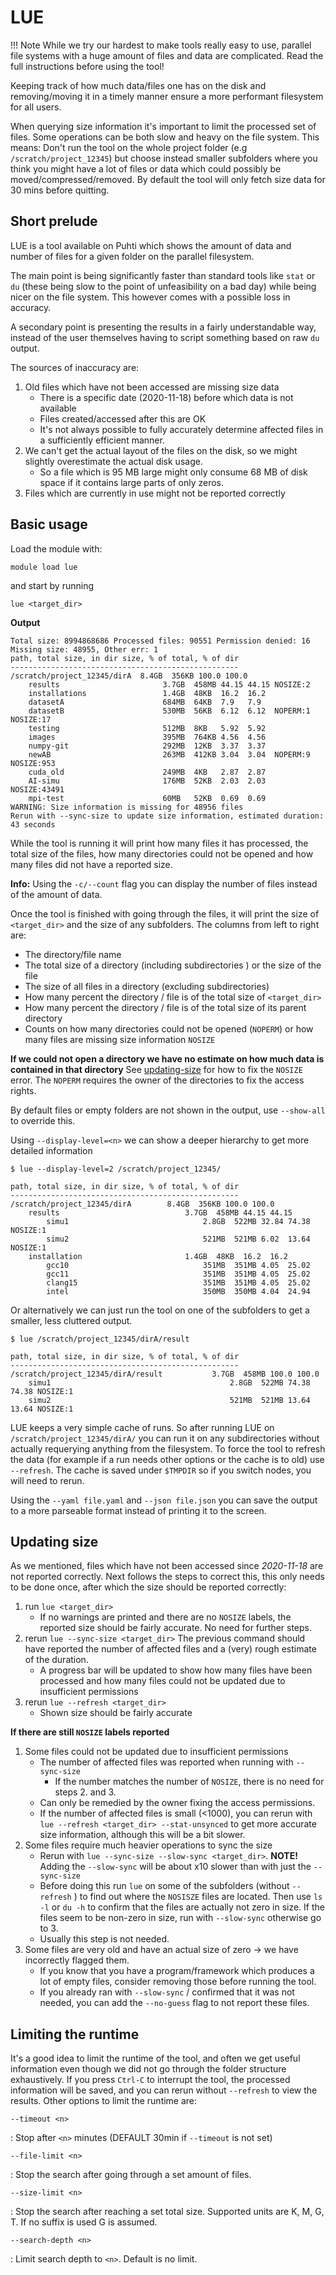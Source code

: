 # LUE

!!! Note
    While we try our hardest to make tools really easy to use, parallel file systems with a huge amount of files and data are complicated. Read the full instructions before using the tool!

Keeping track of how much data/files one has on the disk and removing/moving it in a timely manner ensure a more performant filesystem for all users.

When querying size information it's important to limit the processed set of files. 
Some operations can be both slow and heavy on the file system. This means:
Don't run the tool on the whole project folder (e.g `/scratch/project_12345`) but choose instead 
smaller subfolders where you think you might have a lot of files or data which could possibly
be moved/compressed/removed. By default the tool will only fetch size data for 30 mins before quitting.

## Short prelude

LUE is a tool available on Puhti which shows the amount of data and number of files
for a given folder on the parallel filesystem.

The main point is being significantly faster than standard tools like
`stat` or `du` (these being slow to the point of unfeasibility on a
bad day) while being nicer on the file system. This however comes with
a possible loss in accuracy.

A secondary point is presenting the results in a fairly understandable way,
instead of the user themselves having to script something based on raw `du` output.

The sources of inaccuracy are:

1. Old files which have not been accessed are missing size data
	- There is a specific date (2020-11-18) before which data is not available
	- Files created/accessed after this are OK
    - It's not always possible to fully accurately determine affected files in a sufficiently efficient manner.
2. We can't get the actual layout of the files on the disk, so we might slightly overestimate the actual disk usage.
	- So a file which is 95 MB large might only consume 68 MB of disk space if it contains large parts of only zeros.
3. Files which are currently in use might not be reported correctly


## Basic usage

Load the module with:

```
module load lue
```

and start by running 

```
lue <target_dir>
```

**Output**
```
Total size: 8994868686 Processed files: 90551 Permission denied: 16 Missing size: 48955, Other err: 1
path, total size, in dir size, % of total, % of dir
---------------------------------------------------
/scratch/project_12345/dirA  8.4GB  356KB 100.0 100.0
    results                       3.7GB  458MB 44.15 44.15 NOSIZE:2
    installations                 1.4GB  48KB  16.2  16.2 
    datasetA                      684MB  64KB  7.9   7.9
    datasetB                      530MB  56KB  6.12  6.12  NOPERM:1 NOSIZE:17
    testing                       512MB  8KB   5.92  5.92 
    images                        395MB  764KB 4.56  4.56 
    numpy-git                     292MB  12KB  3.37  3.37 
    newAB                         263MB  412KB 3.04  3.04  NOPERM:9 NOSIZE:953
    cuda_old                      249MB  4KB   2.87  2.87 
    AI-simu                       176MB  52KB  2.03  2.03  NOSIZE:43491
    mpi-test                      60MB   52KB  0.69  0.69 
WARNING: Size information is missing for 48956 files
Rerun with --sync-size to update size information, estimated duration: 43 seconds
```

While the tool is running it will print how many files it has processed, the total size of the files,
how many directories could not be opened and how many files did not have a reported size.

**Info:** Using the `-c/--count` flag you can display the number of files instead of the amount of data.

Once the tool is finished with going through the files, it will print the size of `<target_dir>`
and the size of any subfolders. The columns from left to right are:

- The directory/file name
- The total size of a directory (including subdirectories ) or the size of the file
- The size of all files in a directory (excluding subdirectories)
- How many percent the directory / file is of the total size of `<target_dir>`
- How many percent the directory / file is of the total size of its parent directory
- Counts on how many directories could not be opened  (`NOPERM`) or how many files are missing size information `NOSIZE`

**If we could not open a directory we have no estimate on how much data is contained in that directory**
See [updating-size](#updating-size) for how to fix the `NOSIZE` error. The `NOPERM` requires the owner of
the directories to fix the access rights.
 
By default files or empty folders are not shown in the output, use `--show-all` to override this.
 
Using `--display-level=<n>` we can show a deeper hierarchy to get more detailed information

```
$ lue --display-level=2 /scratch/project_12345/

path, total size, in dir size, % of total, % of dir
---------------------------------------------------
/scratch/project_12345/dirA        8.4GB  356KB 100.0 100.0
    results                            3.7GB  458MB 44.15 44.15
        simu1                              2.8GB  522MB 32.84 74.38 NOSIZE:1
        simu2                        	   521MB  521MB 6.02  13.64 NOSIZE:1
    installation                       1.4GB  48KB  16.2  16.2 
        gcc10                		       351MB  351MB 4.05  25.02
        gcc11                              351MB  351MB 4.05  25.02
        clang15                            351MB  351MB 4.05  25.02
        intel                              350MB  350MB 4.04  24.94
```

Or alternatively we can just run the tool on one of the subfolders to get a smaller, less cluttered output.
```
$ lue /scratch/project_12345/dirA/result

path, total size, in dir size, % of total, % of dir
---------------------------------------------------
/scratch/project_12345/dirA/result           3.7GB  458MB 100.0 100.0
    simu1                                        2.8GB  522MB 74.38 74.38 NOSIZE:1
    simu2                                        521MB  521MB 13.64 13.64 NOSIZE:1
```

LUE keeps a very simple cache of runs. So after running LUE on `/scratch/project_12345/dirA/` you can run it on any subdirectories
without actually requerying anything from the filesystem. To force the tool to refresh the data (for example if a run needs other
options or the cache is to old) use `--refresh`. The cache is saved under `$TMPDIR` so if you switch nodes, you will need to rerun.

Using the `--yaml file.yaml` and `--json file.json` you can save the output to a more parseable format instead of printing it to the screen.

## Updating size
As we mentioned, files which have not been accessed since _2020-11-18_ are not reported correctly. Next follows the steps to correct this,
this only needs to be done once, after which the size should be reported correctly:

1. run `lue <target_dir>`
	- If no warnings are printed and there are no `NOSIZE` labels,  the reported size should be fairly accurate. No need for further steps. 
2. rerun `lue --sync-size <target_dir>` The previous command should have reported the number of affected files and a (very) rough estimate
   of the duration.
	- A progress bar will be updated to show how many files have been processed and how many files could not be updated due to insufficient
    permissions
3. rerun `lue --refresh <target_dir>`
	- Shown size should be fairly accurate

**If there are still `NOSIZE` labels reported**

1. Some files could not be updated due to insufficient permissions
	- The number of affected files was reported when running with `--sync-size` 
		- If the number matches the number of `NOSIZE`, there is no need for steps 2. and 3.
	- Can only be remedied by the owner fixing the access permissions. 
	- If the number of affected files is small (<1000), you can rerun with `lue --refresh <target_dir> --stat-unsynced` to get more
      accurate size information, although this will be a bit slower.
2. Some files require much heavier operations to sync the size
	- Rerun with `lue --sync-size --slow-sync <target_dir>`. **NOTE!** Adding the `--slow-sync` will be about x10 slower than with just
      the `--sync-size`
	- Before doing this run `lue` on some of the subfolders (without `--refresh` ) to find out where the `NOSISZE` files are located.
      Then use `ls -l` or `du -h` to confirm that the files are actually not zero in size. If the files seem to be non-zero in size,
      run with `--slow-sync` otherwise go to 3.
    - Usually this step is not needed.
3. Some files are very old and have an actual size of zero -> we have incorrectly flagged them. 
	- If you know that you have a program/framework which produces a lot of empty files, consider removing those before running the tool.
	- If you already ran with `--slow-sync` / confirmed that it was not needed, you can add the `--no-guess` flag to not report these files.


## Limiting the runtime

It's a good idea to limit the runtime of the tool, and often we get useful information
even though we did not go through the folder structure exhaustively.  If you press `Ctrl-C` to interrupt 
the tool, the processed information will be saved, and you can rerun without `--refresh` to view
the results. Other options to limit the runtime are: 

`--timeout <n>`

: Stop after `<n>` minutes (DEFAULT 30min if `--timeout` is not set)

`--file-limit <n>`

: Stop the search after going through a set amount of files.

`--size-limit <n>`

: Stop the search after reaching a set total size. Supported units are K, M, G, T. If no suffix is used G is assumed.

`--search-depth <n>`

: Limit search depth to `<n>`. Default is no limit.
